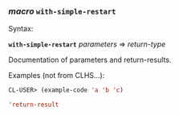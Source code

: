 ### <em>macro</em> <strong>`with-simple-restart`</strong>

Syntax:

<strong>`with-simple-restart`</strong> <em>parameters</em> => <em>return-type</em>

Documentation of parameters and return-results.

Examples (not from CLHS...):

```lisp
CL-USER> (example-code 'a 'b 'c)

'return-result
```

